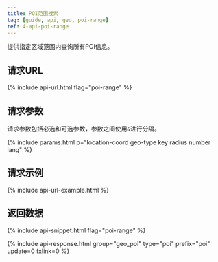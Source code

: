 ```yaml
---
title: POI范围搜索
tag: [guide, api, geo, poi-range]
ref: 4-api-poi-range
---
```


提供指定区域范围内查询所有POI信息。

## 请求URL

{% include api-url.html flag="poi-range" %}

## 请求参数

请求参数包括必选和可选参数，参数之间使用`&`进行分隔。

{% include params.html p="location-coord geo-type key radius number lang" %}

## 请求示例

{% include api-url-example.html %}

## 返回数据

{% include api-snippet.html flag="poi-range" %}

{% include api-response.html group="geo_poi" type="poi" prefix="poi" update=0 fxlink=0 %}
